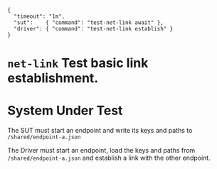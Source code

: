     {
      "timeout": "1m",
      "sut":    { "command": "test-net-link await" },
      "driver": { "command": "test-net-link establish" }
    }

# `net-link` Test basic link establishment.

# System Under Test

The SUT must start an endpoint and write its keys and paths to `/shared/endpoint-a.json`

The Driver must start an endpoint, load the keys and paths from `/shared/endpoint-a.json` and establish a link with the other endpoint.
